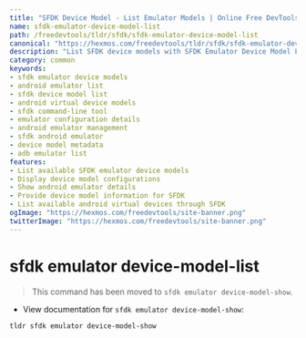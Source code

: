 ```yaml
---
title: "SFDK Device Model - List Emulator Models | Online Free DevTools by Hexmos"
name: sfdk-emulator-device-model-list
path: /freedevtools/tldr/sfdk/sfdk-emulator-device-model-list
canonical: "https://hexmos.com/freedevtools/tldr/sfdk/sfdk-emulator-device-model-list/"
description: "List SFDK device models with SFDK Emulator Device Model List command. See available Android emulator configurations and device details instantly. Free online tool, no registration required."
category: common
keywords:
- sfdk emulator device models
- android emulator list
- sfdk device model list
- android virtual device models
- sfdk command-line tool
- emulator configuration details
- android emulator management
- sfdk android emulator
- device model metadata
- adb emulator list
features:
- List available SFDK emulator device models
- Display device model configurations
- Show android emulator details
- Provide device model information for SFDK
- List available android virtual devices through SFDK
ogImage: "https://hexmos.com/freedevtools/site-banner.png"
twitterImage: "https://hexmos.com/freedevtools/site-banner.png"
---
```


# sfdk emulator device-model-list

> This command has been moved to `sfdk emulator device-model-show`.

- View documentation for `sfdk emulator device-model-show`:

`tldr sfdk emulator device-model-show`
